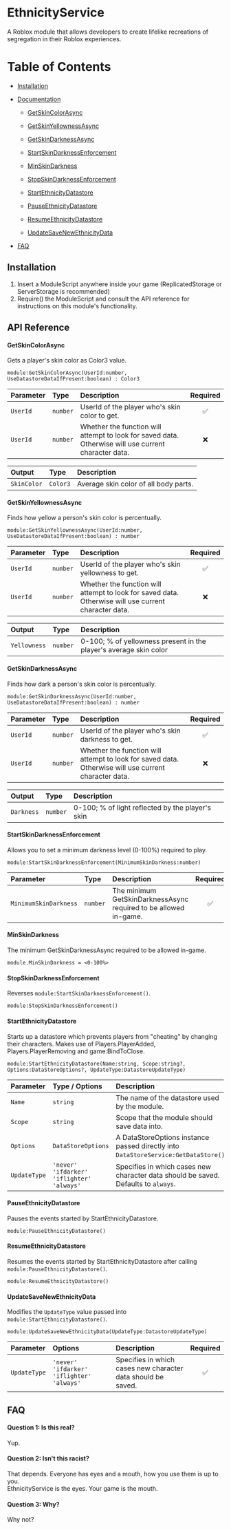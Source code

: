 # EthnicityService

A Roblox module that allows developers to create lifelike recreations of segregation in their Roblox experiences.

# Table of Contents
- [Installation](#installation)

- [Documentation](##api-reference)
    - [GetSkinColorAsync](#getskincolorasync)
    - [GetSkinYellownessAsync](#getskinyellownessasync)
    - [GetSkinDarknessAsync](#getskindarknessasync)

    - [StartSkinDarknessEnforcement](#startskinDarknessenforcement)
    - [MinSkinDarkness](#minskindarkness)
    - [StopSkinDarknessEnforcement](#stopskindarknessenforcement)

    - [StartEthnicityDatastore](#startethnicitydatastore)
    - [PauseEthnicityDatastore](#pauseethnicitydatastore)
    - [ResumeEthnicityDatastore](#resumeethnicitydatastore)
    - [UpdateSaveNewEthnicityData](#updatesavenewethnicitydata)

- [FAQ](#faq)



## Installation

1. Insert a ModuleScript anywhere inside your game (ReplicatedStorage or ServerStorage is recommended)
2. Require() the ModuleScript and consult the API reference for instructions on this module's functionality.



## API Reference

#### GetSkinColorAsync
Gets a player's skin color as Color3 value.
```
module:GetSkinColorAsync(UserId:number, UseDatastoreDataIfPresent:boolean) : Color3
```

| Parameter | Type     | Description                | Required |
| :-------- | :------- | :------------------------- | :-: |
| `UserId` | `number` | UserId of the player who's skin color to get. | ✅ |
| `UserId` | `number` | Whether the function will attempt to look for saved data. Otherwise will use current character data. | ❌ |

| Output | Type     | Description                |
| :-------- | :------- | :------------------------- |
| `SkinColor` | `Color3` | Average skin color of all body parts. |

#### GetSkinYellownessAsync
Finds how yellow a person's skin color is percentually.
```
module:GetSkinYellownessAsync(UserId:number, UseDatastoreDataIfPresent:boolean) : number
```

| Parameter | Type     | Description                | Required |
| :-------- | :------- | :------------------------- | :-: |
| `UserId` | `number` | UserId of the player who's skin yellowness to get. | ✅ |
| `UserId` | `number` | Whether the function will attempt to look for saved data. Otherwise will use current character data. | ❌ |

| Output | Type     | Description                |
| :-------- | :------- | :------------------------- |
| `Yellowness` | `number` | 0-100; % of yellowness present in the player's average skin color |

#### GetSkinDarknessAsync
Finds how dark a person's skin color is percentually.
```
module:GetSkinDarknessAsync(UserId:number, UseDatastoreDataIfPresent:boolean) : number
```

| Parameter | Type     | Description                | Required |
| :-------- | :------- | :------------------------- | :-: |
| `UserId` | `number` | UserId of the player who's skin darkness to get. | ✅ |
| `UserId` | `number` | Whether the function will attempt to look for saved data. Otherwise will use current character data. | ❌ |

| Output | Type     | Description                |
| :-------- | :------- | :------------------------- |
| `Darkness` | `number` | 0-100; % of light reflected by the player's skin |

#### StartSkinDarknessEnforcement
Allows you to set a minimum darkness level (0-100%) required to play.
```
module:StartSkinDarknessEnforcement(MinimumSkinDarkness:number)
```

| Parameter | Type     | Description                | Required |
| :-------- | :------- | :------------------------- | :-: |
| `MinimumSkinDarkness` | `number` | The minimum GetSkinDarknessAsync required to be allowed in-game. | ✅ |

#### MinSkinDarkness
The minimum GetSkinDarknessAsync required to be allowed in-game.
```
module.MinSkinDarkness = <0-100%>
```

#### StopSkinDarknessEnforcement
Reverses `module:StartSkinDarknessEnforcement()`.
```
module:StopSkinDarknessEnforcement()
```

#### StartEthnicityDatastore
Starts up a datastore which prevents players from "cheating" by changing their characters.
Makes use of Players.PlayerAdded, Players.PlayerRemoving and game:BindToClose.
```
module:StartEthnicityDatastore(Name:string, Scope:string?, Options:DataStoreOptions?, UpdateType:DatastoreUpdateType)
```

| Parameter | Type / Options     | Description                | Required |
| :-------- | :------- | :------------------------- | :-: |
| `Name` | `string` | The name of the datastore used by the module. | ✅ |
| `Scope` | `string` | Scope that the module should save data into. | ❌ |
| `Options` | `DataStoreOptions` | A DataStoreOptions instance passed directly into `DataStoreService:GetDataStore()`. | ❌ |
| `UpdateType` | `'never' 'ifdarker' 'iflighter' 'always'` | Specifies in which cases new character data should be saved. Defaults to `always`. | ❌ |

#### PauseEthnicityDatastore
Pauses the events started by StartEthnicityDatastore.
```
module:PauseEthnicityDatastore()
```

#### ResumeEthnicityDatastore
Resumes the events started by StartEthnicityDatastore after calling `module:PauseEthnicityDatastore()`.
```
module:ResumeEthnicityDatastore()
```

#### UpdateSaveNewEthnicityData
Modifies the `UpdateType` value passed into `module:StartEthnicityDatastore()`.
```
module:UpdateSaveNewEthnicityData(UpdateType:DatastoreUpdateType)
```

| Parameter | Options     | Description                | Required |
| :-------- | :------- | :------------------------- | :-: |
| `UpdateType` | `'never' 'ifdarker' 'iflighter' 'always'` | Specifies in which cases new character data should be saved. | ✅ |



## FAQ

#### Question 1: Is this real?

Yup.

#### Question 2: Isn't this racist?

That depends. Everyone has eyes and a mouth, how you use them is up to you.  
EthnicityService is the eyes. Your game is the mouth.

#### Question 3: Why?

Why not?
